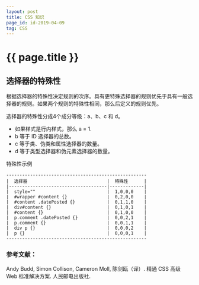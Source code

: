 ```yaml
---
layout: post
title: CSS 知识
page_id: id-2019-04-09
tag: CSS
---
```


<h1>{{ page.title }}</h1>

<h2>选择器的特殊性</h2>

根据选择器的特殊性决定规则的次序。具有更特殊选择器的规则优先于具有一般选择器的规则。如果两个规则的特殊性相同，那么后定义的规则优先。

选择器的特殊性分成4个成分等级：a、b、c 和 d。
* 如果样式是行内样式，那么 a = 1.
* b 等于 ID 选择器的总数。
* c 等于类、伪类和属性选择器的数量。
* d 等于类型选择器和伪元素选择器的数量。

<div class="post-table-title">特殊性示例</div>

<pre><code>-----------------------------------------------------
|  选择器                              |  特殊性      |
|-------------------------------------|-------------|
|  style=""                           |  1,0,0,0    |
|  #wrapper #content {}               |  0,2,0,0    |
|  #content .datePosted {}            |  0,1,1,0    |
|  div#content {}                     |  0,1,0,1    |
|  #content {}                        |  0,1,0,0    |
|  p.comment .datePosted {}           |  0,0,2,1    |
|  p.comment {}                       |  0,0,1,1    |
|  div p {}                           |  0,0,0,2    |
|  p {}                               |  0,0,0,1    |
-----------------------------------------------------
</code></pre>

<h3>参考文献：</h3>

Andy Budd, Simon Collison, Cameron Moll, 陈剑瓯（译）. 精通 CSS 高级 Web 标准解决方案. 人民邮电出版社.
